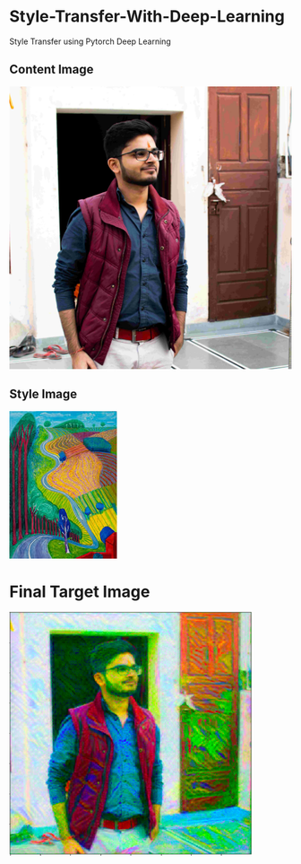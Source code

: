 # Style-Transfer-With-Deep-Learning
Style Transfer using Pytorch Deep Learning
## Content Image
<img src ="./images/ashu2.jpg">

## Style Image
<img src ="./images/hockney.jpg">

# Final Target Image
<img src ="./final.png">
